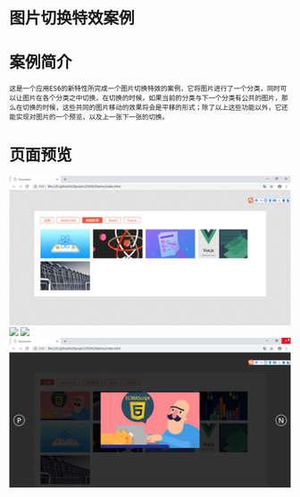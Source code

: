 # 图片切换特效案例
案例简介<br>
=============================
    这是一个应用ES6的新特性所完成一个图片切换特效的案例，它将图片进行了一个分类，同时可以让图片在各个分类之中切换，在切换的时候，如果当前的分类与下一个分类有公共的图片，那么在切换的时候，这些共同的图片移动的效果将会是平移的形式；除了以上这些功能以外，它还能实现对图片的一个预览，以及上一张下一张的切换。
页面预览
====================
![](https://github.com/YuBaiLian123/ES6_demo_Special-effects-of-switching-picture/blob/master/home.png)
![](https://github.com/YuBaiLian123/ES6_demo_Special-effects-of-switching-picture/blob/master/page1.png)
![](https://github.com/YuBaiLian123/ES6_demo_Special-effects-of-switching-picture/blob/master/page2.png)
![](https://github.com/YuBaiLian123/ES6_demo_Special-effects-of-switching-picture/blob/master/page3.png)

